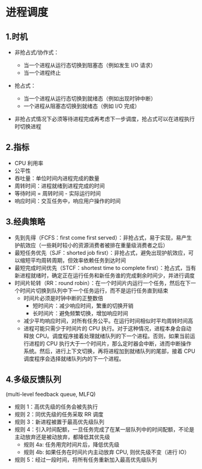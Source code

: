 # 进程调度

## 1.时机

* 非抢占式/协作式：
  * 当一个进程从运行态切换到阻塞态（例如发生 I/O 请求）
  * 当一个进程终止

* 抢占式：
  * 当一个进程从运行态切换到就绪态（例如出现时钟中断）
  * 一个进程从阻塞态切换到就绪态（例如 I/O 完成）

* 非抢占式情况下必须等待进程完成再考虑下一步调度，抢占式可以在进程执行时切换进程

## 2.指标

* CPU 利用率
* 公平性
* 吞吐量：单位时间内进程完成的数量
* 周转时间：进程就绪到进程完成的时间
* 等待时间 = 周转时间 - 实际运行时间
* 响应时间：交互任务中，响应用户操作的时间

## 3.经典策略

* 先到先得（FCFS：first come first served）：非抢占式，易于实现，易产生护航效应（一些耗时较小的资源消费者被排在重量级消费者之后）
* 最短任务优先（SJF：shorted job first）：非抢占式，避免出现护航效应，可以缩短平均周转周期，但效率依赖任务到达时间
* 最短完成时间优先（STCF：shortest time to complete first）：抢占式，当有新进程就绪时，确定正在运行任务和新任务谁的完成剩余时间少，并进行调度
* 时间片轮转（RR：round robin）：在一个时间片内运行一个任务，然后在下一个时间片切换到队列中下一个任务运行，而不是运行任务直到结束
  * 时间片必须是时钟中断的正整数倍
    * 短时间片：减少响应时间，繁重的切换开销
    * 长时间片：避免频繁切换，增加响应时间
  * 减少平均响应时间，对所有任务公平。在运行时间相似时平均周转时间高
  * 进程可能只需少于时间片的 CPU 执行。对于这种情况，进程本身会自动释放 CPU。调度程序接着处理就绪队列的下一个进程。否则，如果当前运行进程的 CPU 执行大于一个时间片，那么定时器会中断，进而中断操作系统。然后，进行上下文切换，再将进程加到就绪队列的尾部，接着 CPU 调度程序会选择就绪队列内的下一个进程。

## 4.多级反馈队列

(multi-level feedback queue, MLFQ)

- 规则 1：高优先级的任务会被先执行
- 规则 2：同优先级的任务采取 RR 调度
- 规则 3：新进程被置于最高优先级队列
- 规则 4：引入时间配额，一旦任务完成了在某一层队列中的时间配额，不论是主动放弃还是被动放弃，都降低其优先级
  - 规则 4a: 任务用完时间片后，降低优先级
  - 规则 4b: 如果任务在时间片内主动放弃 CPU, 则优先级不变（进行 IO）
- 规则 5：经过一段时间，将所有任务重新加入最高优先级队列

